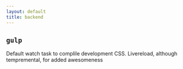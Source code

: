 ```yaml
---
layout: default
title: backend
---
```


## `gulp`
Default watch task to complile development CSS. Livereload, although tempremental, for added awesomeness

